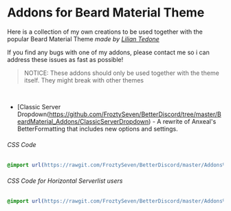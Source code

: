 
# Addons for Beard Material Theme
Here is a collection of my own creations to be used together with the popular Beard Material Theme *made by [Lilian Tedone](https://github.com/BeardDesign1)*

If you find any bugs with one of my addons, please contact me so i can address these issues as fast as possible!

> NOTICE: These addons should only be used together with the theme itself. They might break with other themes

 
 - [Classic Server Dropdown(https://github.com/FroztySeven/BetterDiscord/tree/master/BeardMaterial_Addons/ClassicServerDropdown) - A rewrite of Anxeal's BetterFormatting that includes new options and settings.


###### CSS Code
```css
@import url(https://rawgit.com/FroztySeven/BetterDiscord/master/Addons%20for%20Beard%20Material%20Theme/.css/ClassicServerDropdownMenu.css);
```
###### CSS Code for Horizontal Serverlist users
```css
@import url(https://rawgit.com/FroztySeven/BetterDiscord/master/Addons%20for%20Beard%20Material%20Theme/.css/ClassicServerDropdownMenu_HS.css);
```
